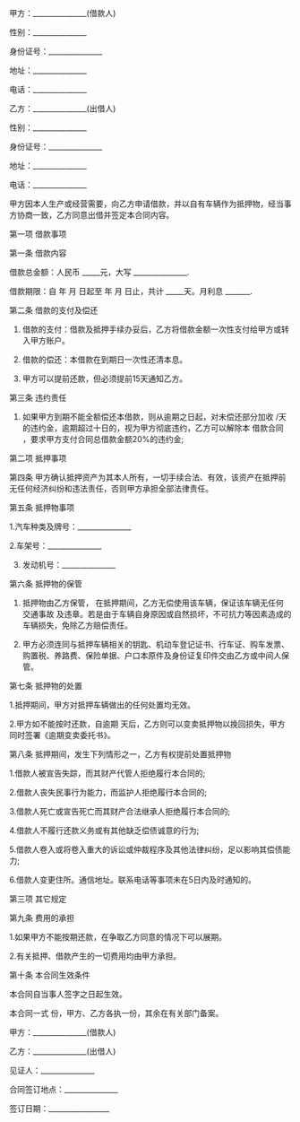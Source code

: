 
 


甲方：_______________(借款人)


性别：_______________


身份证号：_______________


地址：_______________


电话：_______________


乙方：_______________(出借人)


性别：_______________


身份证号：_______________


地址：_______________


电话：_______________


甲方因本人生产或经营需要，向乙方申请借款，并以自有车辆作为抵押物，经当事方协商一致，乙方同意出借并签定本合同内容。


第一项 借款事项


第一条 借款内容


借款总金额：人民币 _____元，大写 _______________.


借款期限：自 年 月 日起至 年 月 日止，共计 _____天。月利息 _______.


第二条 借款的支付及偿还


1. 借款的支付：借款及抵押手续办妥后，乙方将借款金额一次性支付给甲方或转入甲方账户。


2. 借款的偿还：本借款在到期日一次性还清本息。


3. 甲方可以提前还款，但必须提前15天通知乙方。


第三条 违约责任


1. 如果甲方到期不能全额偿还本借款，则从逾期之日起，对未偿还部分加收 /天 的违约金，逾期超过十日的，视为甲方彻底违约，乙方可以解除本
借款合同
，要求甲方支付合同总借款金额20%的违约金;


第二项 抵押事项


第四条 甲方确认抵押资产为其本人所有，一切手续合法、有效，该资产在抵押前无任何经济纠纷和违法责任，否则甲方承担全部法律责任。


第五条 抵押物事项


1.汽车种类及牌号：_______________


2.车架号：_______________


3. 发动机号：_______________


第六条 抵押物的保管


1. 抵押物由乙方保管， 在抵押期间，乙方无偿使用该车辆，保证该车辆无任何
交通事故
及违章。若是由于车辆自身原因或自然损坏，不可抗力等因素造成的车辆损失，免除乙方赔偿责任。


2. 甲方必须连同与抵押车辆相关的钥匙、机动车登记证书、行车证、购车发票、购置税、养路费、保险单据、户口本原件及身份证复印件交由乙方或中间人保管。


第七条 抵押物的处置


1.抵押期间，甲方对抵押车辆做出的任何处置均无效。


2.甲方如不能按时还款，自逾期 天后，乙方则可以变卖抵押物以挽回损失，甲方同时签署《逾期变卖委托书》。


第八条 抵押期间，发生下列情形之一，乙方有权提前处置抵押物


1.借款人被宣告失踪，而其财产代管人拒绝履行本合同的;


2.借款人丧失民事行为能力，而监护人拒绝履行本合同的;


3.借款人死亡或宣告死亡而其财产合法继承人拒绝履行本合同的;


4.借款人不履行还款义务或有其他缺乏偿债诚意的行为;


5.借款人卷入或将卷入重大的诉讼或仲裁程序及其他法律纠纷，足以影响其偿债能力;


6.借款人变更住所。通信地址。联系电话等事项未在5日内及时通知的。


第三项 其它规定


第九条 费用的承担


1.如果甲方不能按期还款，在争取乙方同意的情况下可以展期。


2.有关抵押、借款产生的一切费用均由甲方承担。


第十条 本合同生效条件


本合同自当事人签字之日起生效。


本合同一式 份，甲方、乙方各执一份，其余在有关部门备案。


甲方：_______________(借款人)


乙方：_______________(出借人)


见证人：_______________


合同签订地点：_______________


签订日期：_________________
 


 

 
 
 
 
 
  


  
 

  


  


  
 
 
 
 


